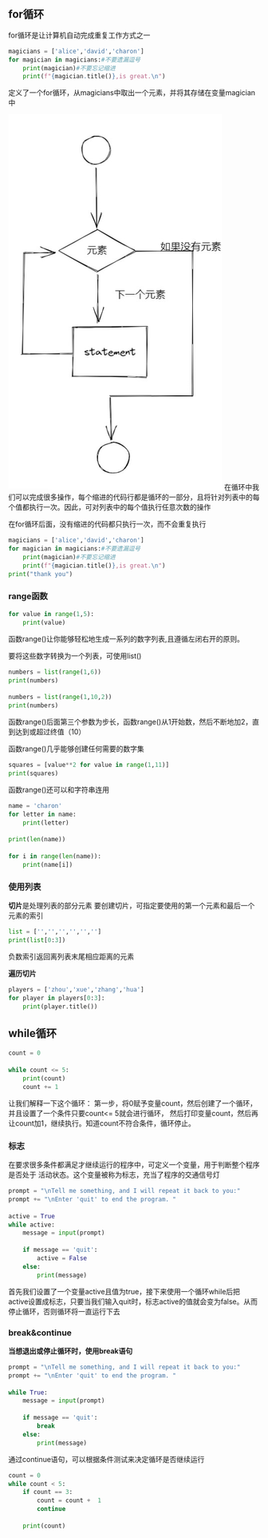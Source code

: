 ## for循环

for循环是让计算机自动完成重复工作方式之一

```python
magicians = ['alice','david','charon']
for magician in magicians:#不要遗漏逗号
    print(magician)#不要忘记缩进
    print(f"{magician.title()},is great.\n")
```

定义了一个for循环，从magicians中取出一个元素，并将其存储在变量magician中

![liucheng](./image/0.jpg)
在循环中我们可以完成很多操作，每个缩进的代码行都是循环的一部分，且将针对列表中的每个值都执行一次。因此，可对列表中的每个值执行任意次数的操作

在for循环后面，没有缩进的代码都只执行一次，而不会重复执行
```python
magicians = ['alice','david','charon']
for magician in magicians:#不要遗漏逗号
    print(magician)#不要忘记缩进
    print(f"{magician.title()},is great.\n")
print("thank you")
```

### range函数

```python
for value in range(1,5):
    print(value)
```
函数range()让你能够轻松地生成一系列的数字列表,且遵循左闭右开的原则。

要将这些数字转换为一个列表，可使用list()
```python
numbers = list(range(1,6))
print(numbers)

numbers = list(range(1,10,2))
print(numbers)
```
函数range()后面第三个参数为步长，函数range()从1开始数，然后不断地加2，直到达到或超过终值（10）

函数range()几乎能够创建任何需要的数字集
```python
squares = [value**2 for value in range(1,11)]
print(squares)
```

函数range()还可以和字符串连用
```python
name = 'charon'
for letter in name:
    print(letter)

print(len(name))

for i in range(len(name)):
    print(name[i])
```

### 使用列表

**切片**是处理列表的部分元素
要创建切片，可指定要使用的第一个元素和最后一个元素的索引

```python
list = ['','','','','','']
print(list[0:3])
```
负数索引返回离列表末尾相应距离的元素

**遍历切片**

```python
players = ['zhou','xue','zhang','hua']
for player in players[0:3]:
    print(player.title())
```


## while循环

```python
count = 0

while count <= 5:
    print(count)
    count += 1
```

让我们解释一下这个循环：
第一步，将0赋予变量count，然后创建了一个循环，并且设置了一个条件只要count<= 5就会进行循环，
然后打印变量count，然后再让count加1，继续执行。知道count不符合条件，循环停止。

### 标志

在要求很多条件都满足才继续运行的程序中，可定义一个变量，用于判断整个程序是否处于
活动状态。这个变量被称为标志，充当了程序的交通信号灯

```python
prompt = "\nTell me something, and I will repeat it back to you:"
prompt += "\nEnter 'quit' to end the program. "

active = True
while active:
    message = input(prompt)
    
    if message == 'quit':
        active = False
    else:
        print(message)
```

首先我们设置了一个变量active且值为true，接下来使用一个循环while后把active设置成标志，只要当我们输入quit时，标志active的值就会变为false。从而停止循环，否则循环将一直运行下去

### break&continue

 **当想退出或停止循环时，使用break语句**
 
```python
prompt = "\nTell me something, and I will repeat it back to you:"
prompt += "\nEnter 'quit' to end the program. "

while True:
    message = input(prompt)
    
    if message == 'quit':
        break
    else:
        print(message)
```

通过continue语句，可以根据条件测试来决定循环是否继续运行

```python
count = 0
while count < 5:
    if count == 3:
        count = count +  1
        continue

    print(count)

```




















